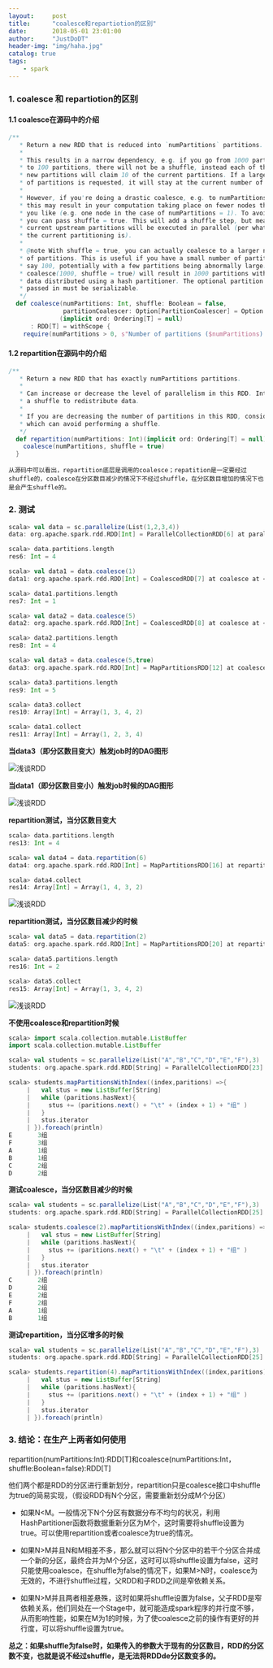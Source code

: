 ```yaml
---
layout:     post
title:      "coalesce和repartiotion的区别"
date:       2018-05-01 23:01:00
author:     "JustDoDT"
header-img: "img/haha.jpg"
catalog: true
tags:
    - spark
---
```



### 1. coalesce 和 repartiotion的区别

#### 1.1 coalesce在源码中的介绍

~~~scala
/**
   * Return a new RDD that is reduced into `numPartitions` partitions.
   *
   * This results in a narrow dependency, e.g. if you go from 1000 partitions
   * to 100 partitions, there will not be a shuffle, instead each of the 100
   * new partitions will claim 10 of the current partitions. If a larger number
   * of partitions is requested, it will stay at the current number of partitions.
   *
   * However, if you're doing a drastic coalesce, e.g. to numPartitions = 1,
   * this may result in your computation taking place on fewer nodes than
   * you like (e.g. one node in the case of numPartitions = 1). To avoid this,
   * you can pass shuffle = true. This will add a shuffle step, but means the
   * current upstream partitions will be executed in parallel (per whatever
   * the current partitioning is).
   *
   * @note With shuffle = true, you can actually coalesce to a larger number
   * of partitions. This is useful if you have a small number of partitions,
   * say 100, potentially with a few partitions being abnormally large. Calling
   * coalesce(1000, shuffle = true) will result in 1000 partitions with the
   * data distributed using a hash partitioner. The optional partition coalescer
   * passed in must be serializable.
   */
  def coalesce(numPartitions: Int, shuffle: Boolean = false,
               partitionCoalescer: Option[PartitionCoalescer] = Option.empty)
              (implicit ord: Ordering[T] = null)
      : RDD[T] = withScope {
    require(numPartitions > 0, s"Number of partitions ($numPartitions) must be positive.")
~~~



#### 1.2 repartition在源码中的介绍

~~~scala
/**
   * Return a new RDD that has exactly numPartitions partitions.
   *
   * Can increase or decrease the level of parallelism in this RDD. Internally, this uses
   * a shuffle to redistribute data.
   *
   * If you are decreasing the number of partitions in this RDD, consider using `coalesce`,
   * which can avoid performing a shuffle.
   */
  def repartition(numPartitions: Int)(implicit ord: Ordering[T] = null): RDD[T] = withScope {
    coalesce(numPartitions, shuffle = true)
  }
~~~



`从源码中可以看出，repartition底层是调用的coalesce；repatition是一定要经过shuffle的，coalesce在分区数目减少的情况下不经过shuffle，在分区数目增加的情况下也是会产生shuffle的。`



### 2. 测试

~~~scala
scala> val data = sc.parallelize(List(1,2,3,4))
data: org.apache.spark.rdd.RDD[Int] = ParallelCollectionRDD[6] at parallelize at <console>:24

scala> data.partitions.length
res6: Int = 4

scala> val data1 = data.coalesce(1)
data1: org.apache.spark.rdd.RDD[Int] = CoalescedRDD[7] at coalesce at <console>:25

scala> data1.partitions.length
res7: Int = 1

scala> val data2 = data.coalesce(5)
data2: org.apache.spark.rdd.RDD[Int] = CoalescedRDD[8] at coalesce at <console>:25

scala> data2.partitions.length
res8: Int = 4

scala> val data3 = data.coalesce(5,true)
data3: org.apache.spark.rdd.RDD[Int] = MapPartitionsRDD[12] at coalesce at <console>:25

scala> data3.partitions.length
res9: Int = 5

scala> data3.collect
res10: Array[Int] = Array(1, 3, 4, 2)

scala> data1.collect
res11: Array[Int] = Array(1, 2, 3, 4)
~~~

**当data3（即分区数目变大）触发job时的DAG图形**

![浅谈RDD](/img/Spark/coalesce1.png)  


**当data1（即分区数目变小）触发job时候的DAG图形**

![浅谈RDD](/img/Spark/coalesce2.png)  


**repartition测试，当分区数目变大**

~~~scala
scala> data.partitions.length
res13: Int = 4

scala> val data4 = data.repartition(6)
data4: org.apache.spark.rdd.RDD[Int] = MapPartitionsRDD[16] at repartition at <console>:25

scala> data4.collect
res14: Array[Int] = Array(1, 4, 3, 2)

~~~



![浅谈RDD](/img/Spark/coalesce3.png)  


**repartition测试，当分区数目减少的时候**

~~~scala
scala> val data5 = data.repartition(2)
data5: org.apache.spark.rdd.RDD[Int] = MapPartitionsRDD[20] at repartition at <console>:25

scala> data5.partitions.length
res16: Int = 2

scala> data5.collect
res15: Array[Int] = Array(1, 3, 4, 2)
~~~





![浅谈RDD](/img/Spark/coalesce4.png)  


**不使用coalesce和repartition时候**

~~~scala
scala> import scala.collection.mutable.ListBuffer
import scala.collection.mutable.ListBuffer

scala> val students = sc.parallelize(List("A","B","C","D","E","F"),3)
students: org.apache.spark.rdd.RDD[String] = ParallelCollectionRDD[23] at parallelize at <console>:25

scala> students.mapPartitionsWithIndex((index,paritions) =>{
     |   val stus = new ListBuffer[String]
     |   while (paritions.hasNext){
     |     stus += (paritions.next() + "\t" + (index + 1) + "组" )
     |   }
     |   stus.iterator
     | }).foreach(println)
E       3组
F       3组
A       1组
B       1组
C       2组
D       2组
~~~



**测试coalesce，当分区数目减少的时候**

~~~scala
scala> val students = sc.parallelize(List("A","B","C","D","E","F"),3)
students: org.apache.spark.rdd.RDD[String] = ParallelCollectionRDD[25] at parallelize at <console>:25

scala> students.coalesce(2).mapPartitionsWithIndex((index,paritions) =>{
     |   val stus = new ListBuffer[String]
     |   while (paritions.hasNext){
     |     stus += (paritions.next() + "\t" + (index + 1) + "组" )
     |   }
     |   stus.iterator
     | }).foreach(println)
C       2组
D       2组
E       2组
F       2组
A       1组
B       1组
~~~

**测试repartition，当分区增多的时候**

~~~scala
scala> val students = sc.parallelize(List("A","B","C","D","E","F"),3)
students: org.apache.spark.rdd.RDD[String] = ParallelCollectionRDD[25] at parallelize at <console>:25

scala> students.repartition(4).mapPartitionsWithIndex((index,paritions) =>{
     |   val stus = new ListBuffer[String]
     |   while (paritions.hasNext){
     |     stus += (paritions.next() + "\t" + (index + 1) + "组" )
     |   }
     |   stus.iterator
     | }).foreach(println)
~~~



### 3. 结论：在生产上两者如何使用

repartition(numPartitions:Int):RDD[T]和coalesce(numPartitions:Int，shuffle:Boolean=false):RDD[T]

他们两个都是RDD的分区进行重新划分，repartition只是coalesce接口中shuffle为true的简易实现，（假设RDD有N个分区，需要重新划分成M个分区）

- 如果N<M。一般情况下N个分区有数据分布不均匀的状况，利用HashPartitioner函数将数据重新分区为M个，这时需要将shuffle设置为true。可以使用repartition或者coalesce为true的情况。

- 如果N>M并且N和M相差不多，那么就可以将N个分区中的若干个分区合并成一个新的分区，最终合并为M个分区，这时可以将shuffle设置为false，这时只能使用coalesce，在shuffle为false的情况下，如果M>N时，coalesce为无效的，不进行shuffle过程，父RDD和子RDD之间是窄依赖关系。

- 如果N>M并且两者相差悬殊，这时如果将shuffle设置为false，父子RDD是窄依赖关系，他们同处在一个Stage中，就可能造成spark程序的并行度不够，从而影响性能，如果在M为1的时候，为了使coalesce之前的操作有更好的并行度，可以将shuffle设置为true。

**总之：如果shuffle为false时，如果传入的参数大于现有的分区数目，RDD的分区数不变，也就是说不经过shuffle，是无法将RDDde分区数变多的。**

























